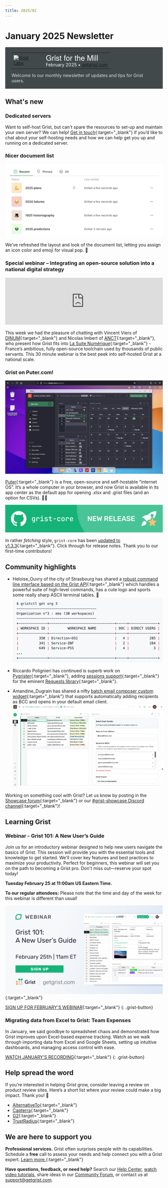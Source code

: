 ```yaml
---
title: 2025/01
---
```


# January 2025 Newsletter

<style>
  /* restore some poorly overridden defaults */
  .newsletter-header .table {
    background-color: initial;
    border: initial;
  }
  .newsletter-header .table > tbody > tr > td {
    padding: initial;
    border: initial;
    vertical-align: initial;
  }
  .newsletter-header img.header-img {
    padding: initial;
    max-width: initial;
    display: initial;
    padding: initial;
    line-height: initial;
    background-color: initial;
    border: initial;
    border-radius: initial;
    margin: initial;
  }

  /* copy newsletter styles, with a prefix for sufficient specificity */
  .newsletter-header .header {
    border: none;
    padding: 0;
    margin: 0;
  }
  .newsletter-header table > tbody > tr > td.header-image {
    width: 80px;
    padding-right: 16px;
  }
  .newsletter-header table > tbody > tr > td.header-text {
    background-color: #42494B;
    padding: 16px 20px;
  }
  .newsletter-header table.header-top {
    border: none;
    padding: 0;
    margin: 0;
    width: 100%;
  }
  .header-title {
    font-family: Helvetica Neue, Helvetica, Arial, sans-serif;
    font-size: 24px;
    line-height: 28px;
    color: #FFFFFF;
  }
  .header-month {
    color: #FFFFFF;
  }
  .header-welcome {
    margin-top: 12px;
    color: #FFFFFF;
  }
  .newsletter-summary {
    background-color: #e3fff5;
    margin: 0;
    padding: 10px;
  }
  .newsletter-summary-header {
    text-align: center;
    padding-bottom: 10px;
    border-bottom: 1px solid lightgrey;
  }
  .newsletter-summary ul {
    padding-left: 20px;
  }
  .newsletter-summary li {
    margin-bottom: 10px;
  }
  .newsletter-summary li p {
    margin: 0px
  }
</style>
<div class="newsletter-header">
<table class="header" cellpadding="0" cellspacing="0" border="0"><tr>
  <td class="header-text">
    <table class="header-top"><tr>
      <td class="header-image">
        <a href="https://www.getgrist.com">
          <img class="header-img" src="/images/newsletters/grist-labs.png" width="80" height="80" alt="Grist Labs" border="0">
        </a>
      </td>
      <td class="header-top-text">
        <div class="header-title">Grist for the Mill</div>
        <div class="header-month">February 2025
          &#8226; <a href="https://www.getgrist.com/">getgrist.com</a></div>
      </td>
    </tr></table>
    <div class="header-welcome" style="color: #e0e0e0;">
      Welcome to our monthly newsletter of updates and tips for Grist users.
    </div>
  </td>
</tr></table>
</div>

## What's new

### Dedicated servers

Want to self-host Grist, but can't spare the resources to set-up and maintain your own server? We can help! [Get in touch](https://www.getgrist.com/contact/){:target="\_blank"} if you’d like to chat about your self-hosting needs and how we can help get you up and running on a dedicated server.

### Nicer document list

![Nicer document list](../images/newsletters/2025-01/doc-list.png)

We’ve refreshed the layout and look of the document list, letting you assign an icon color and emoji for visual pop. 🌟

### Special webinar – Integrating an open-source solution into a national digital strategy

<iframe width="100%" src="https://www.youtube.com/embed/FdA0b-EnQUE?si=9i0k5BVwEIDl04lQ" title="YouTube video player" frameborder="0" allow="accelerometer; autoplay; clipboard-write; encrypted-media; gyroscope; picture-in-picture; web-share" referrerpolicy="strict-origin-when-cross-origin" allowfullscreen></iframe>

This week we had the pleasure of chatting with Vincent Viers of [DINUM](https://www.numerique.gouv.fr/dinum/){:target="\_blank"} and Nicolas Imbert of [ANCT](https://agence-cohesion-territoires.gouv.fr/){:target="\_blank"}, who present how Grist fits into [La Suite Numérique](https://lasuite.numerique.gouv.fr/){:target="\_blank"} - France’s ambitious, fully open-source toolchain used by thousands of public servants. This 30 minute webinar is the best peek into self-hosted Grist at a national scale. 

### Grist on Puter.com!

![Grist on Puter.com](../images/newsletters/2025-01/puter.png)

[Puter](https://puter.com/){:target="\_blank"} is a free, open-source and self-hostable “internet OS”. It’s a whole computer in your browser, and now Grist is available in its app center as the default app for opening .xlsx and .grist files (and an option for CSVs). 👩‍💻

![grist-core release](../images/newsletters/2025-01/core-release.png)

In rather *fetching* style, `grist-core` has been [updated to v1.3.3](https://github.com/gristlabs/grist-core/releases/tag/v1.3.3){:target="\_blank"}. Click through for release notes. Thank you to our first-time contributors! 

## Community highlights

* Heloise_Ouvry of the city of Strasbourg has shared a [robust command line interface based on the Grist API](https://community.getgrist.com/t/grist-ctl-a-cli-tool-to-interact-with-grist-api/7887){:target="\_blank"} which handles a powerful suite of high-level commands, has a cute logo and sports some really sharp ASCII terminal tables. 🥹
![GristCTL](../images/newsletters/2025-01/gristctl.png)

* Riccardo Polignieri has continued is superb work on [Pygrister](https://community.getgrist.com/t/pygrister-a-python-client-for-the-grist-api/5015/13){:target="\_blank"}, adding [sessions support](https://pygrister.readthedocs.io/en/latest/misc.html#using-requests-sessions-in-pygrister){:target="\_blank"} for the eminent [Requests library](https://github.com/psf/requests){:target="\_blank"}.

* Amandine_Dugrain has shared a nifty [batch email composer custom widget](https://community.getgrist.com/t/new-custom-widget-batch-email-composer-with-bcc-management/7992){:target="\_blank"} that supports automatically adding recipients as BCC and opens in your default email client.
![Batch email composer](../images/newsletters/2025-01/bulk.gif)

Working on something cool with Grist? Let us know by posting in the [Showcase forum](https://community.getgrist.com/c/showcase/8){:target="\_blank"} or our [#grist-showcase Discord channel](https://discord.gg/MYKpYQ3fbP){:target="\_blank"}!

## Learning Grist

### Webinar - Grist 101: A New User’s Guide

Join us for an introductory webinar designed to help new users navigate the basics of Grist. This session will provide you with the essential tools and knowledge to get started. We'll cover key features and best practices to maximize your productivity. Perfect for beginners, this webinar will set you on the path to becoming a Grist pro. Don't miss out—reserve your spot today!

**Tuesday February 25 at 11:00am US Eastern Time.**

**To our regular attendees:** Please note that the time and day of the week for this webinar is different than usual!

[![Grist 101 webinar](../images/newsletters/2025-01/webinar.png)](https://www.getgrist.com/webinars/grist-101-a-new-users-guide/?utm_source=support-newsletter&utm_medium=internal&utm_campaign=build-webinar&utm_term=february-2025){:target="\_blank"}

[SIGN UP FOR FEBRUARY'S WEBINAR](https://www.getgrist.com/webinars/grist-101-a-new-users-guide/?utm_source=support-newsletter&utm_medium=internal&utm_campaign=build-webinar&utm_term=february-2025){:target="\_blank"}
{: .grist-button}

### Migrating data from Excel to Grist: Team Expenses

In January, we said goodbye to spreadsheet chaos and demonstrated how Grist improves upon Excel-based expense tracking. Watch as we walk through importing data from Excel and Google Sheets, setting up intuitive dashboards, and managing access control with ease.

[WATCH JANUARY'S RECORDING](https://www.getgrist.com/webinars/migrating-data-from-excel-to-grist-team-expenses/){:target="\_blank"}
{: .grist-button}

## Help spread the word
If you’re interested in helping Grist grow, consider leaving a review on product review sites. Here’s a short list where your review could make a big impact. Thank you! 🙏

* [AlternativeTo](https://alternativeto.net/software/grist/about/){:target="\_blank"}
* [Capterra](https://www.capterra.com/p/232821/Grist/){:target="\_blank"}
* [G2](https://www.g2.com/products/grist){:target="\_blank"}
* [TrustRadius](https://www.trustradius.com/products/grist/){:target="\_blank"}

## We are here to support you

**Professional services.** Grist often surprises people with its capabilities. Schedule a **free** call to assess your needs and help connect you with a Grist expert. [Learn more.](https://www.getgrist.com/professional-services/){:target="\_blank"}

**Have questions, feedback, or need help?** Search our [Help Center](../index.md), [watch video
tutorials](https://www.youtube.com/channel/UCx0ioQrrC-bIrkmZ7ZULr0g/playlists), share ideas in our
[Community Forum](https://community.getgrist.com), or contact us at <support@getgrist.com>.